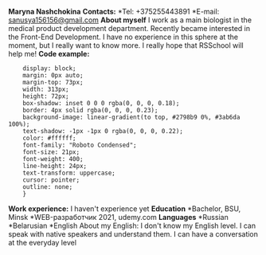 **Maryna Nashchokina**
**Contacts:**
*Tel: +375255443891
*E-mail: sanusya156156@gmail.com
**About myself**
I work as a main biologist in the medical product development department. Recently became interested in the Front-End Development. I have no experience in this sphere at the moment, but I really want to know more. I really hope that RSSchool will help me!
**Code example:**

``` .button {
    display: block;
    margin: 0px auto;
    margin-top: 73px;
    width: 313px;
    height: 72px;
    box-shadow: inset 0 0 0 rgba(0, 0, 0, 0.18);
    border: 4px solid rgba(0, 0, 0, 0.23);
    background-image: linear-gradient(to top, #2798b9 0%, #3ab6da 100%);
    text-shadow: -1px -1px 0 rgba(0, 0, 0, 0.22);
    color: #ffffff;
    font-family: "Roboto Condensed";
    font-size: 21px;
    font-weight: 400;
    line-height: 24px;
    text-transform: uppercase;
    cursor: pointer;
    outline: none;
    }
 ```
**Work experience:**
I haven't experience yet
**Education**
*Bachelor, BSU, Minsk
*WEB-разработчик 2021, udemy.com
**Languages**
*Russian
*Belarusian
*English
About my English: I don't know my English level. I can speak with native speakers and understand them. I can have a conversation at the everyday level